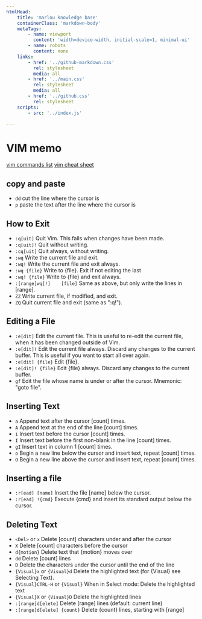 ```yaml
---
htmlHead:
    title: 'marlou knowledge base' 
    containerClass: 'markdown-body'
    metaTags:
        - name: viewport
          content: 'width=device-width, initial-scale=1, minimal-ui'
        - name: robots
          content: none
    links:
        - href: '../github-markdown.css'
          rel: stylesheet
          media: all
        - href: '../main.css'
          rel: stylesheet
          media: all
        - href: '../github.css'
          rel: stylesheet
    scripts:
        - src: '../index.js'

---
```


# VIM memo

[vim commands list](http://www.catswhocode.com/blog/100-vim-commands-every-programmer-should-know)
[vim cheat sheet](http://www.fprintf.net/vimCheatSheet.html)

## copy and paste

- `dd`  cut the line where the cursor is
- `p`  paste the text after the line where the cursor is

## How to Exit

- `:q[uit]` 	Quit Vim. This fails when changes have been made.
- `:q[uit]!` 	Quit without writing.
- `:cq[uit]` 	Quit always, without writing.
- `:wq` 	Write the current file and exit.
- `:wq!` 	Write the current file and exit always.
- `:wq {file}` 	Write to {file}. Exit if not editing the last
- `:wq! {file}` 	Write to {file} and exit always.
- `:[range]wq[!] 	[file]` Same as above, but only write the lines in [range].
- `ZZ` 	Write current file, if modified, and exit.
- `ZQ` 	Quit current file and exit (same as ":q!").

## Editing a File

- `:e[dit]` 	Edit the current file. This is useful to re-edit the current file, when it has been changed outside of Vim.
- `:e[dit]!` 	Edit the current file always. Discard any changes to the current buffer. This is useful if you want to start all over again.
- `:e[dit] {file}` 	Edit {file}.
- `:e[dit]! {file}` 	Edit {file} always. Discard any changes to the current buffer.
- `gf` 	Edit the file whose name is under or after the cursor. Mnemonic: "goto file".

## Inserting Text

- `a` 	Append text after the cursor [count] times.
- `A` 	Append text at the end of the line [count] times.
- `i` 	Insert text before the cursor [count] times.
- `I` 	Insert text before the first non-blank in the line [count] times.
- `gI` 	Insert text in column 1 [count] times.
- `o` 	Begin a new line below the cursor and insert text, repeat [count] times.
- `O` 	Begin a new line above the cursor and insert text, repeat [count] times.

## Inserting a file

- `:r[ead] [name]` 	Insert the file [name] below the cursor.
- `:r[ead] !{cmd}` 	Execute {cmd} and insert its standard output below the cursor.

## Deleting Text

- `<Del>` or
`x` 	Delete [count] characters under and after the cursor
- `X` 	Delete [count] characters before the cursor
- `d{motion}` 	Delete text that {motion} moves over
- `dd` 	Delete [count] lines
- `D` 	Delete the characters under the cursor until the end of the line
- `{Visual}x` or
`{Visual}d` 	Delete the highlighted text (for {Visual} see Selecting Text).
- `{Visual}CTRL-H` or
`{Visual}` 	When in Select mode: Delete the highlighted text
- `{Visual}X` or
`{Visual}D` 	Delete the highlighted lines
- `:[range]d[elete]` 	Delete [range] lines (default: current line)
- `:[range]d[elete] {count}` 	Delete {count} lines, starting with [range]
